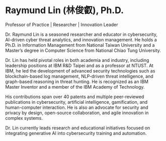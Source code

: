# Raymund Lin (林俊叡), Ph.D.
Professor of Practice | Researcher | Innovation Leader

Dr. Raymund Lin is a seasoned researcher and educator in cybersecurity, AI-driven cyber threat analytics, and innovation management. He holds a Ph.D. in Information Management from National Taiwan University and a Master’s degree in Computer Science from National Chiao Tung University.

Dr. Lin has held pivotal roles in both academia and industry, including leadership positions at IBM R&D Taipei and as a professor at NTUST. At IBM, he led the development of advanced security technologies such as blockchain-based log management, NLP-driven threat intelligence, and graph-based reasoning in threat hunting. He is recognized as an IBM Master Inventor and a member of the IBM Academy of Technology.

His contributions span over 40 patents and multiple peer-reviewed publications in cybersecurity, artificial intelligence, gamification, and human-computer interaction. He is also an advocate for security and privacy by design, open-source collaboration, and agile innovation in complex systems.

Dr. Lin currently leads research and educational initiatives focused on integrating generative AI into cybersecurity training and automation.

